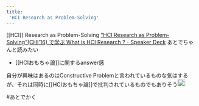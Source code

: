 ```yaml
---
title:
 'HCI Research as Problem-Solving'
---
```


[[HCI]] Research as Problem-Solving
[“HCI Research as Problem-Solving”(CHI’16) で学ぶ What is HCI Research ? - Speaker Deck](https://speakerdeck.com/yamdeck/hci-research-as-problem-solving-chi-16-dexue-bu-what-is-hci-research?slide=2)
あとでちゃんと読みたい
- [[HCIおもちゃ論]]に関するanswer感

自分が興味はあるのはConstructive Problemと言われているものな気はするが、それは同時に[[HCIおもちゃ論]]で批判されているものでもありそう<img src='https://scrapbox.io/api/pages/blu3mo-public/blu3mo/icon' alt='blu3mo.icon' height="19.5"/>

#あとでかく

